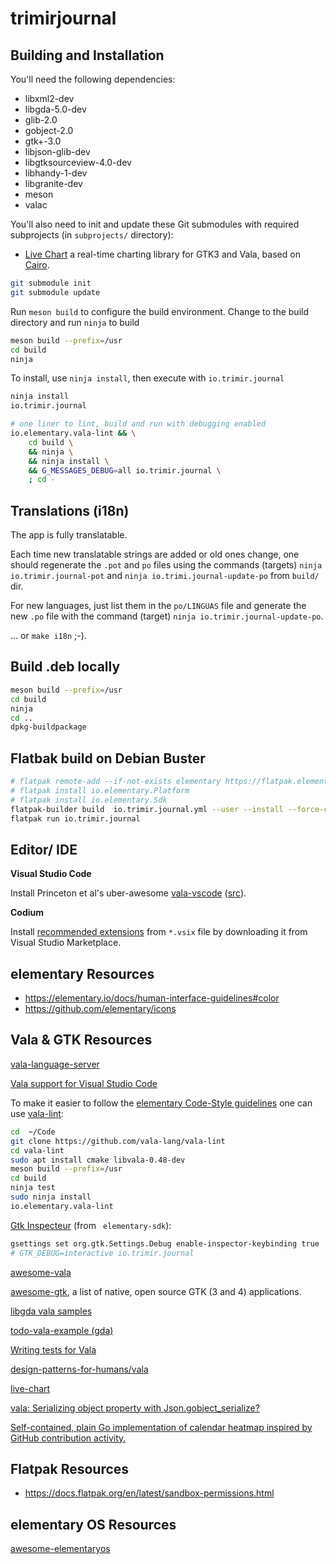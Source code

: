 # trimirjournal

## Building and Installation

You'll need the following dependencies:

* libxml2-dev
* libgda-5.0-dev
* glib-2.0
* gobject-2.0
* gtk+-3.0
* libjson-glib-dev
* libgtksourceview-4.0-dev
* libhandy-1-dev
* libgranite-dev
* meson
* valac

You'll also need to init and update these Git submodules with required subprojects (in `subprojects/` directory):

* [Live Chart](https://github.com/lcallarec/live-chart) a real-time charting library for GTK3 and Vala, based on [Cairo](https://cairographics.org/).

```bash
git submodule init
git submodule update
```

Run `meson build` to configure the build environment. Change to the build directory and run `ninja` to build

```bash
meson build --prefix=/usr
cd build
ninja
```

To install, use `ninja install`, then execute with `io.trimir.journal`

```bash
ninja install
io.trimir.journal

# one liner to lint, build and run with debugging enabled
io.elementary.vala-lint && \
    cd build \
    && ninja \
    && ninja install \
    && G_MESSAGES_DEBUG=all io.trimir.journal \
    ; cd -
```

## Translations (i18n)

The app is fully translatable.

Each time new translatable strings are added or old ones change, one should regenerate the `.pot` and `po` files using the commands (targets) `ninja io.trimir.journal-pot` and `ninja io.trimi.journal-update-po` from `build/` dir.

For new languages, just list them in the `po/LINGUAS` file and generate the new `.po` file with the command (target) `ninja io.trimir.journal-update-po`.

... or `make i18n` ;-).

## Build .deb locally

```bash
meson build --prefix=/usr
cd build
ninja
cd ..
dpkg-buildpackage
```

## Flatbak build on Debian Buster

```bash
# flatpak remote-add --if-not-exists elementary https://flatpak.elementary.io/repo.flatpakrepo
# flatpak install io.elementary.Platform
# flatpak install io.elementary.Sdk
flatpak-builder build  io.trimir.journal.yml --user --install --force-clean
flatpak run io.trimir.journal
```

## Editor/ IDE

**Visual Studio Code**

Install Princeton et al's uber-awesome [vala-vscode](https://marketplace.visualstudio.com/items?itemName=prince781.vala) ([src](https://github.com/Prince781/vala-vscode)).

**Codium**

Install [recommended extensions](https://wiki.gnome.org/Projects/Vala/Tools/VisualStudioCode) from `*.vsix` file by downloading it from Visual Studio Marketplace.

## elementary Resources

- https://elementary.io/docs/human-interface-guidelines#color
- https://github.com/elementary/icons

## Vala & GTK Resources

[vala-language-server](https://github.com/Prince781/vala-language-server)

[Vala support for Visual Studio Code](https://github.com/Prince781/vala-vscode)

To make it easier to follow the [elementary Code-Style guidelines](https://elementary.io/docs/code/reference#code-style) one can use [vala-lint](https://github.com/vala-lang/vala-lint):

```bash
cd  ~/Code
git clone https://github.com/vala-lang/vala-lint
cd vala-lint
sudo apt install cmake libvala-0.48-dev
meson build --prefix=/usr
cd build
ninja test
sudo ninja install
io.elementary.vala-lint
```

[Gtk Inspecteur](https://elementary.io/docs/code/os-dev#gtk-inspector) (from ` elementary-sdk`):

```bash
gsettings set org.gtk.Settings.Debug enable-inspector-keybinding true
# GTK_DEBUG=interactive io.trimir.journal
```

[awesome-vala](https://github.com/desiderantes/awesome-vala)

[awesome-gtk](https://github.com/unrelentingtech/awesome-gtk), a list of native, open source GTK (3 and 4) applications.

[libgda vala samples](https://gitlab.gnome.org/GNOME/libgda/-/tree/LIBGDA_5_2_8/samples/vala)

[todo-vala-example (gda)](https://github.com/undeadspez/todo-vala-example)

[Writing tests for Vala](https://esite.ch/2012/06/writing-tests-for-vala/)

[design-patterns-for-humans/vala](https://github.com/design-patterns-for-humans/vala)

[live-chart](https://github.com/lcallarec/live-chart)

[vala: Serializing object property with Json.gobject_serialize?](https://stackoverflow.com/questions/43344017/vala-serializing-object-property-with-json-gobject-serialize/58461239)

[Self-contained, plain Go implementation of calendar heatmap inspired by GitHub contribution activity.](https://github.com/nikolaydubina/calendarheatmap)
## Flatpak Resources

- https://docs.flatpak.org/en/latest/sandbox-permissions.html

## elementary OS Resources

[awesome-elementaryos](https://github.com/kleinrein/awesome-elementaryos)